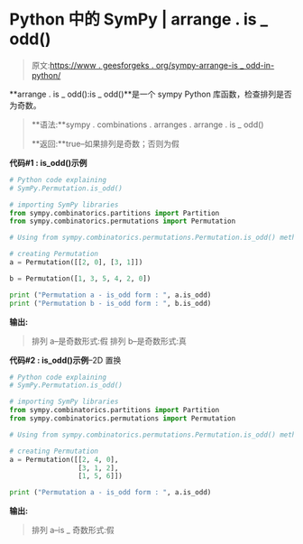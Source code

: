 # Python 中的 SymPy | arrange . is _ odd()

> 原文:[https://www . geesforgeks . org/sympy-arrange-is _ odd-in-python/](https://www.geeksforgeeks.org/sympy-permutation-is_odd-in-python/)

**arrange . is _ odd():is _ odd()**是一个 sympy Python 库函数，检查排列是否为奇数。

> **语法:**sympy . combinations . arranges . arrange . is _ odd()
> 
> **返回:**true–如果排列是奇数；否则为假

**代码#1 : is_odd()示例**

```py
# Python code explaining
# SymPy.Permutation.is_odd()

# importing SymPy libraries
from sympy.combinatorics.partitions import Partition
from sympy.combinatorics.permutations import Permutation

# Using from sympy.combinatorics.permutations.Permutation.is_odd() method 

# creating Permutation
a = Permutation([[2, 0], [3, 1]])

b = Permutation([1, 3, 5, 4, 2, 0])

print ("Permutation a - is_odd form : ", a.is_odd)
print ("Permutation b - is_odd form : ", b.is_odd)
```

**输出:**

> 排列 a–是奇数形式:假
> 排列 b–是奇数形式:真

**代码#2 : is_odd()示例**–2D 置换

```py
# Python code explaining
# SymPy.Permutation.is_odd()

# importing SymPy libraries
from sympy.combinatorics.partitions import Partition
from sympy.combinatorics.permutations import Permutation

# Using from sympy.combinatorics.permutations.Permutation.is_odd() method 

# creating Permutation
a = Permutation([[2, 4, 0], 
                 [3, 1, 2],
                 [1, 5, 6]])

print ("Permutation a - is_odd form : ", a.is_odd)
```

**输出:**

> 排列 a–is _ 奇数形式:假